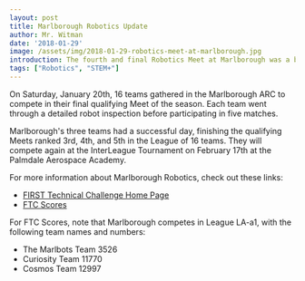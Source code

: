 ```yaml
---
layout: post
title: Marlborough Robotics Update
author: Mr. Witman
date: '2018-01-29'
image: /assets/img/2018-01-29-robotics-meet-at-marlborough.jpg
introduction: The fourth and final Robotics Meet at Marlborough was a big success, with 16 local teams competing for qualifying points.
tags: ["Robotics", "STEM+"]
---
```


On Saturday, January 20th, 16 teams gathered in the Marlborough ARC to compete in their final qualifying Meet of the season. Each team went through a detailed robot inspection before participating in five matches.

Marlborough's three teams had a successful day, finishing the qualifying Meets ranked 3rd, 4th, and 5th in the League of 16 teams. They will compete again at the InterLeague Tournament on February 17th at the Palmdale Aerospace Academy.

For more information about Marlborough Robotics, check out these links:
* [FIRST Technical Challenge Home Page](https://www.firstinspires.org/robotics/ftc)
* [FTC Scores](https://ftcscores.com/)

For FTC Scores, note that Marlborough competes in League LA-a1, with the following team names and numbers:
* The Marlbots Team 3526
* Curiosity Team 11770
* Cosmos Team 12997
